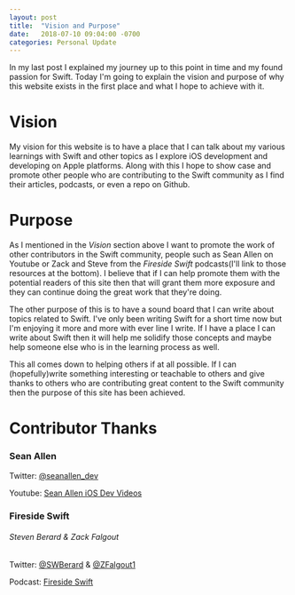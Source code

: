 ```yaml
---
layout: post
title:  "Vision and Purpose"
date:   2018-07-10 09:04:00 -0700
categories: Personal Update
---
```

In my last post I explained my journey up to this point in time and my found passion for Swift. Today I'm going to explain the vision and purpose of why this website exists in the first place and what I hope to achieve with it.

# Vision
My vision for this website is to have a place that I can talk about my various learnings with Swift and other topics as I explore iOS development and developing on Apple platforms. Along with this I hope to show case and promote other people who are contributing to the Swift community as I find their articles, podcasts, or even a repo on Github.

# Purpose
As I mentioned in the _Vision_ section above I want to promote the work of other contributors in the Swift community, people such as Sean Allen on Youtube or Zack and Steve from the _Fireside Swift_ podcasts(I'll link to those resources at the bottom). I believe that if I can help promote them with the potential readers of this site then that will grant them more exposure and they can continue doing the great work that they're doing.

The other purpose of this is to have a sound board that I can write about topics related to Swift. I've only been writing Swift for a short time now but I'm enjoying it more and more with ever line I write. If I have a place I can write about Swift then it will help me solidify those concepts and maybe help someone else who is in the learning process as well.

This all comes down to helping others if at all possible. If I can (hopefully)write something interesting or teachable to others and give thanks to others who are contributing great content to the Swift community then the purpose of this site has been achieved.


# Contributor Thanks
### Sean Allen

Twitter: [@seanallen_dev](https://twitter.com/seanallen_dev?lang=en)

Youtube: [Sean Allen iOS Dev Videos](https://www.youtube.com/channel/UCbTw29mcP12YlTt1EpUaVJw/about)

### Fireside Swift
###### Steven Berard & Zack Falgout

Twitter: [@SWBerard](https://twitter.com/swberard?lang=en) & [@ZFalgout1](https://twitter.com/zfalgout1)

Podcast: [Fireside Swift](https://itunes.apple.com/us/podcast/fireside-swift/id1269435221?mt=2)


[jekyll-docs]: https://jekyllrb.com/docs/home
[jekyll-gh]:   https://github.com/jekyll/jekyll
[jekyll-talk]: https://talk.jekyllrb.com/
